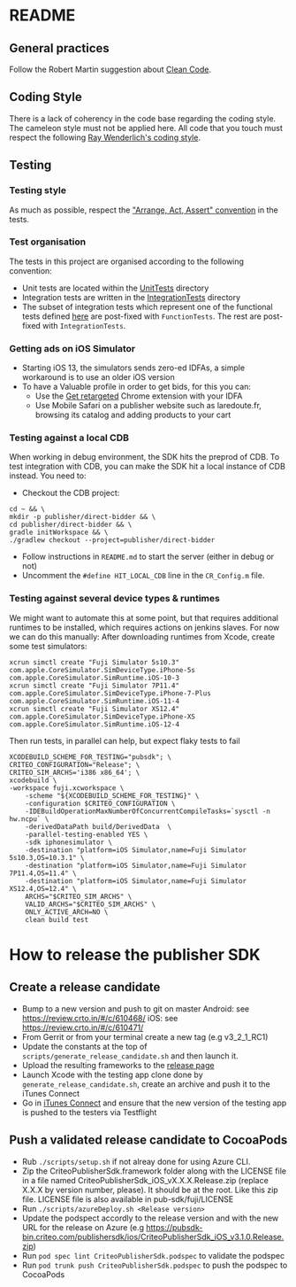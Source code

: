 #  README

## General practices

Follow the Robert Martin suggestion about [Clean Code](https://gist.github.com/wojteklu/73c6914cc446146b8b533c0988cf8d29).

## Coding Style

There is a lack of coherency in the code base regarding the coding style. The cameleon style must not be applied here. All code that you touch must respect the following [Ray Wenderlich's coding style](https://github.com/raywenderlich/objective-c-style-guide).


## Testing

### Testing style
As much as possible, respect the ["Arrange, Act, Assert" convention](http://wiki.c2.com/?ArrangeActAssert) in the tests.

### Test organisation
The tests in this project are organised according to the following convention:
- Unit tests are located within the [UnitTests](pubsdk/Tests/UnitTests) directory
- Integration tests are written in the [IntegrationTests](pubsdk/Tests/IntegrationTests) directory
- The subset of integration tests which represent one of the functional tests defined [here](https://confluence.criteois.com/display/EE/Functional+Tests)
 are post-fixed with `FunctionTests`. The rest are post-fixed with `IntegrationTests`.

### Getting ads on iOS Simulator
- Starting iOS 13, the simulators sends zero-ed IDFAs, a simple workaround is to use an older iOS version
- To have a Valuable profile in order to get bids, for this you can:
    - Use the [Get retargeted](https://chrome.google.com/webstore/detail/get-retargeted/lkfglidpccbhmpgpekfbkidncpinjobl) Chrome extension with your IDFA
    - Use Mobile Safari on a publisher website such as laredoute.fr, browsing its catalog and adding products to your cart

### Testing against a local CDB

When working in debug environment, the SDK hits the preprod of CDB. To test integration with CDB,
you can make the SDK hit a local instance of CDB instead. You need to:

- Checkout the CDB project:

```shell
cd ~ && \
mkdir -p publisher/direct-bidder && \
cd publisher/direct-bidder && \
gradle initWorkspace && \
./gradlew checkout --project=publisher/direct-bidder
```

- Follow instructions in `README.md` to start the server (either in debug or not)
- Uncomment the `#define HIT_LOCAL_CDB` line in the `CR_Config.m` file.

### Testing against several device types & runtimes

We might want to automate this at some point, but that requires additional runtimes to be installed,
which requires actions on jenkins slaves. For now we can do this manually:
After downloading runtimes from Xcode, create some test simulators:
```shell
xcrun simctl create "Fuji Simulator 5s10.3" com.apple.CoreSimulator.SimDeviceType.iPhone-5s com.apple.CoreSimulator.SimRuntime.iOS-10-3
xcrun simctl create "Fuji Simulator 7P11.4" com.apple.CoreSimulator.SimDeviceType.iPhone-7-Plus com.apple.CoreSimulator.SimRuntime.iOS-11-4
xcrun simctl create "Fuji Simulator XS12.4" com.apple.CoreSimulator.SimDeviceType.iPhone-XS com.apple.CoreSimulator.SimRuntime.iOS-12-4
```
Then run tests, in parallel can help, but expect flaky tests to fail
```shell
XCODEBUILD_SCHEME_FOR_TESTING="pubsdk"; \
CRITEO_CONFIGURATION="Release"; \
CRITEO_SIM_ARCHS='i386 x86_64'; \
xcodebuild \
-workspace fuji.xcworkspace \
    -scheme "${XCODEBUILD_SCHEME_FOR_TESTING}" \
    -configuration $CRITEO_CONFIGURATION \
    -IDEBuildOperationMaxNumberOfConcurrentCompileTasks=`sysctl -n hw.ncpu` \
    -derivedDataPath build/DerivedData  \
    -parallel-testing-enabled YES \
    -sdk iphonesimulator \
    -destination "platform=iOS Simulator,name=Fuji Simulator 5s10.3,OS=10.3.1" \
    -destination "platform=iOS Simulator,name=Fuji Simulator 7P11.4,OS=11.4" \
    -destination "platform=iOS Simulator,name=Fuji Simulator XS12.4,OS=12.4" \
    ARCHS="$CRITEO_SIM_ARCHS" \
    VALID_ARCHS="$CRITEO_SIM_ARCHS" \
    ONLY_ACTIVE_ARCH=NO \
    clean build test
```

# How to release the publisher SDK

## Create a release candidate

* Bump to a new version and push to git on master
    Android: see https://review.crto.in/#/c/610468/
    iOS: see https://review.crto.in/#/c/610471/
* From Gerrit or from your terminal create a new tag (e.g v3_2_1_RC1)
* Update the constants at the top of `scripts/generate_release_candidate.sh` and then launch it.
* Upload the resulting frameworks to the [release page](https://confluence.criteois.com/display/PUBSDK/Releases)
* Launch Xcode with the testing app clone done by `generate_release_candidate.sh`, create an archive and push it to the iTunes Connect
* Go in [iTunes Connect](https://itunesconnect.apple.com/) and ensure that the new version of the testing app is pushed to the testers via Testflight

## Push a validated release candidate to CocoaPods

* Rub `./scripts/setup.sh` if not alreay done for using Azure CLI.
* Zip the CriteoPublisherSdk.framework folder along with the LICENSE file in a file named CriteoPublisherSdk_iOS_vX.X.X.Release.zip (replace X.X.X by version number, please). It should be at the root. Like this zip file. LICENSE file is also available in pub-sdk/fuji/LICENSE
* Run `./scripts/azureDeploy.sh <Release version>`
* Update the podspect accordly to the release version and with the new URL for the release on Azure (e.g https://pubsdk-bin.criteo.com/publishersdk/ios/CriteoPublisherSdk_iOS_v3.1.0.Release.zip)
* Run `pod spec lint CriteoPublisherSdk.podspec` to validate the podspec
* Run `pod trunk push CriteoPublisherSdk.podspec` to push the podspec to CocoaPods
